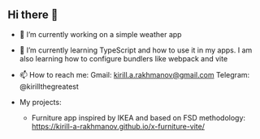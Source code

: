 ## Hi there 👋

- 🔭 I’m currently working on a simple weather app 
- 🌱 I’m currently learning TypeScript and how to use it in my apps. I am also learning how to configure bundlers like webpack and vite
- 📫 How to reach me:
  Gmail: kirill.a.rakhmanov@gmail.com
  Telegram: @kirillthegreatest

- My projects:
  - Furniture app inspired by IKEA and based on FSD methodology: https://kirill-a-rakhmanov.github.io/x-furniture-vite/
<!--
**Kirill-A-Rakhmanov/kirill-a-rakhmanov** is a ✨ _special_ ✨ repository because its `README.md` (this file) appears on your GitHub profile.

Here are some ideas to get you started:

- 🔭 I’m currently working on ...
- 🌱 I’m currently learning ...
- 👯 I’m looking to collaborate on ...
- 🤔 I’m looking for help with ...
- 💬 Ask me about ...
- 📫 How to reach me: ...
- 😄 Pronouns: ...
- ⚡ Fun fact: ...
-->

